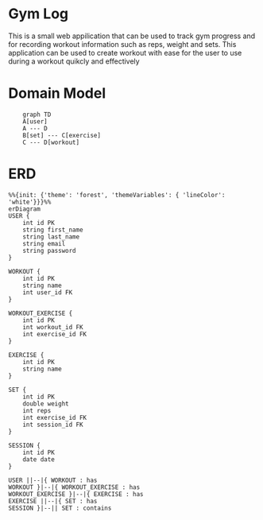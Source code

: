 # Gym Log
This is a small web appilication that can be used to track gym progress and for recording workout information such as reps, weight and sets.
This application can be used to create workout with ease for the user to use during a workout quikcly and effectively

# Domain Model
```mermaid
    graph TD
    A[user]
    A --- D
    B[set] --- C[exercise]
    C --- D[workout]

```
# ERD
```mermaid
%%{init: {'theme': 'forest', 'themeVariables': { 'lineColor': 'white'}}}%%
erDiagram
USER {
    int id PK
    string first_name
    string last_name
    string email
    string password
}

WORKOUT {
    int id PK
    string name
    int user_id FK
}

WORKOUT_EXERCISE {
    int id PK
    int workout_id FK
    int exercise_id FK
}

EXERCISE {
    int id PK
    string name
}

SET {
    int id PK
    double weight
    int reps
    int exercise_id FK
    int session_id FK
}

SESSION {
    int id PK
    date date 
}

USER ||--|{ WORKOUT : has
WORKOUT }|--|{ WORKOUT_EXERCISE : has
WORKOUT_EXERCISE }|--|{ EXERCISE : has
EXERCISE ||--|{ SET : has
SESSION }|--|| SET : contains
```
